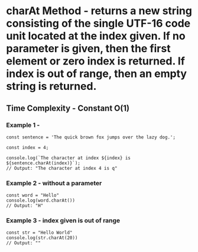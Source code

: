 # charAt Method - returns a new string consisting of the single UTF-16 code unit located at the index given. If no parameter is given, then the first element or zero index is returned. If index is out of range, then an empty string is returned.

## Time Complexity - Constant O(1)

### Example 1 -

```
const sentence = 'The quick brown fox jumps over the lazy dog.';

const index = 4;

console.log(`The character at index ${index} is ${sentence.charAt(index)}`);
// Output: "The character at index 4 is q"
```

### Example 2 - without a parameter

```
const word = "Hello"
console.log(word.charAt())
// Output: "H"

```

### Example 3 - index given is out of range

```
const str = "Hello World"
console.log(str.charAt(20))
// Output: ""
```

